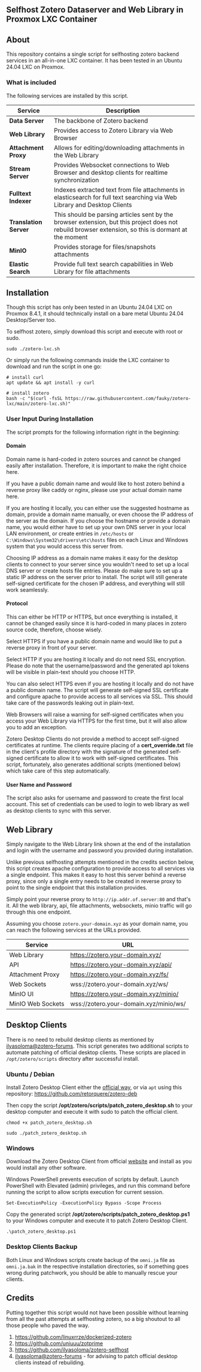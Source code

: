 ## Selfhost Zotero Dataserver and Web Library in Proxmox LXC Container

## About
This repository contains a single script for selfhosting zotero backend services in an all-in-one LXC container. It has been tested in an Ubuntu 24.04 LXC on Proxmox.

### What is included

The following services are installed by this script.

| Service                | Description                                      |
|------------------------|------------------------------------------------------------------------------------------------------------------------------------------------------ |
| **Data Server**        | The backbone of Zotero backend                                                                                                                        |
| **Web Library**        | Provides access to Zotero Library via Web Browser                                                                                                     |
| **Attachment Proxy**   | Allows for editing/downloading attachments in the Web Library                                                                                         |
| **Stream Server**      | Provides Websocket connections to Web Browser and desktop clients for realtime synchronization                                                        |
| **Fulltext Indexer**   | Indexes extracted text from file attachments in elasticsearch for full text searching via Web Library and Desktop Clients                             |
| **Translation Server** | This should be parsing articles sent by the browser extension, but  this project does not rebuild browser extension, so this is dormant at the moment |
| **MinIO**              | Provides storage for files/snapshots attachments                                                                                                      |
| **Elastic Search**     | Provide full text search capabilities in Web Library for file attachments                                                                             |


## Installation
Though this script has only been tested in an Ubuntu 24.04 LXC on Proxmox 8.4.1, it should technically install on a bare metal  Ubuntu 24.04 Desktop/Server too.

To selfhost zotero, simply download this script and execute with root or sudo.

```
sudo ./zotero-lxc.sh
```

Or simply run the following commands inside the LXC container to download and run the script in one go:

```
# install curl
apt update && apt install -y curl

# install zotero
bash -c "$(curl -fsSL https://raw.githubusercontent.com/fauky/zotero-lxc/main/zotero-lxc.sh)"
```

### User Input During Installation
The script prompts for the following information right in the beginning:

#### Domain
Domain name is hard-coded in zotero sources and cannot be changed easily after installation. Therefore, it is important to make the right choice here.

If you have a public domain name and would like to host zotero behind a reverse proxy like caddy or nginx, please use your actual domain name here.

If you are hosting it locally, you can either use the suggested hostname as domain, provide a domain name manually, or even choose the IP address of the server as the domain. If you choose the hostname or provide a domain name, you would either have to set up your own DNS server in your local LAN environment, or create entries in `/etc/hosts` or `C:\Windows\System32\drivers\etc\hosts` files on each Linux and Windows system that you would access this server from.

Choosing IP address as a domain name makes it easy for the desktop clients to connect to your server since you wouldn't need to set up a local DNS server or create hosts file entries. Please do make sure to set up a static IP address on the server prior to install. The script will still generate self-signed certificate for the chosen IP address, and everything will still work seamlessly.

#### Protocol
This can either be HTTP or HTTPS, but once everything is installed, it cannot be changed easily since it is hard-coded in many places in zotero source code, therefore, choose wisely.

Select HTTPS if you have a public domain name and would like to put a reverse proxy in front of your server.

Select HTTP if you are hosting it locally and do not need SSL encryption. Please do note that the username/password and the generated api tokens will be visible in plain-text should you choose HTTP.

You can also select HTTPS even if you are hosting it locally and do not have a public domain name. The script will generate self-signed SSL certificate and configure apache to provide access to all services via SSL. This should take care of the passwords leaking out in plain-text.

Web Browsers will raise a warning for self-signed certificates when you access your Web Library via HTTPS for the first time, but it will also allow you to add an exception.

Zotero Desktop Clients do not provide a method to accept self-signed certificates at runtime. The clients require placing of a **cert_override.txt** file in the client's profile directory with the signature of the generated self-signed certificate to allow it to work with self-signed certificates. This script, fortunately, also generates additional scripts (mentioned below) which take care of this step automatically.

#### User Name and Password
The script also asks for username and password to create the first local account. This set of credentials can be used to login to web library as well as desktop clients to sync with this server.

## Web Library
Simply navigate to the Web Library link shown at the end of the installation and login with the username and password you provided during installation.

Unlike previous selfhosting attempts mentioned in the credits section below, this script creates apache configuration to provide access to all services via a single endpoint. This makes it easy to host this server behind a reverse proxy, since only a single entry needs to be created in reverse proxy to point to the single endpoint that this installation provides.

Simply point your reverse proxy to `http://ip.addr.of.server:80` and that's it. All the web library, api, file attachments, websockets, minio traffic will go through this one endpoint.

Assuming you choose `zotero.your-domain.xyz` as your domain name, you can reach the following services at the URLs provided.

| Service              | URL                                    |
|----------------------|----------------------------------------|
| Web Library          | https://zotero.your-domain.xyz/        |
| API                  | https://zotero.your-domain.xyz/api/    |
| Attachment Proxy     | https://zotero.your-domain.xyz/fs/    |
| Web Sockets          | wss://zotero.your-domain.xyz/ws/       |
| MinIO UI             | https://zotero.your-domain.xyz/minio/  |
| MinIO Web Sockets    | wss://zotero.your-domain.xyz/minio/ws/ |

## Desktop Clients
There is no need to rebuild desktop clients as mentioned by [ilyasoloma@zotero-forums](https://forums.zotero.org/discussion/114399/self-hosted-zotero-how-to-make-windows-client-use-it). This script generates two additional scripts to automate patching of official desktop clients. These scripts are placed in `/opt/zotero/scripts` directory after successful install.

### Ubuntu / Debian
Install Zotero Desktop Client either the [official way](https://www.zotero.org/support/installation), or via `apt` using this repository: https://github.com/retorquere/zotero-deb

Then copy the script **/opt/zotero/scripts/patch_zotero_desktop.sh** to your desktop computer and execute it with sudo to patch the official client.

```
chmod +x patch_zotero_desktop.sh

sudo ./patch_zotero_desktop.sh
```

### Windows
Download the Zotero Desktop Client from official [website](https://www.zotero.org/download/) and install as you would install any other software.

Windows PowerShell prevents execution of scripts by default. Launch PowerShell with Elevated (admin) privileges, and run this command before running the script to allow scripts execution for current session.


```
Set-ExecutionPolicy -ExecutionPolicy Bypass -Scope Process
```

Copy the generated script **/opt/zotero/scripts/patch_zotero_desktop.ps1** to your Windows computer and execute it to patch Zotero Desktop Client.

```
.\patch_zotero_desktop.ps1
```

### Desktop Clients Backup

Both Linux and Windows scripts create backup of the `omni.ja` file as `omni.ja.bak` in the respective installation directories, so if something goes wrong during patchwork, you should be able to manually rescue your clients.

## Credits
Putting together this script would not have been possible without learning from all the past attempts at selfhosting zotero, so a big shoutout to all those people who paved the way.

1. https://github.com/linuxrrze/dockerized-zotero
2. https://github.com/uniuuu/zotprime
3. https://github.com/ilyasoloma/zotero-selfhost
3. [ilyasoloma@zotero-forums](https://forums.zotero.org/discussion/114399/self-hosted-zotero-how-to-make-windows-client-use-it) - for advising to patch official desktop clients instead of rebuilding.

